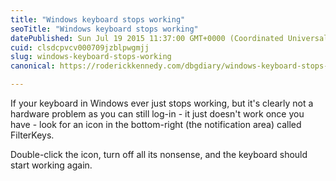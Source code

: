 ```yaml
---
title: "Windows keyboard stops working"
seoTitle: "Windows keyboard stops working"
datePublished: Sun Jul 19 2015 11:37:00 GMT+0000 (Coordinated Universal Time)
cuid: clsdcpvcv000709jzblpwgmjj
slug: windows-keyboard-stops-working
canonical: https://roderickkennedy.com/dbgdiary/windows-keyboard-stops-working

---
```


If your keyboard in Windows ever just stops working, but it's clearly not a hardware problem as you can still log-in - it just doesn't work once you have - look for an icon in the bottom-right (the notification area) called FilterKeys.

Double-click the icon, turn off all its nonsense, and the keyboard should start working again.